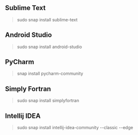 ## Sublime Text
> sudo snap install sublime-text

## Android Studio

> sudo snap install android-studio

## PyCharm

>snap install pycharm-community

## Simply Fortran

> sudo snap install simplyfortran


## Intellij IDEA
>sudo snap install intellij-idea-community --classic --edge
